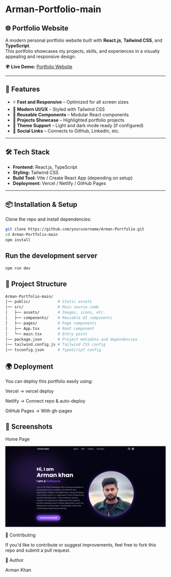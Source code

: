 # Arman-Portfolio-main

## 🌐 Portfolio Website

A modern personal portfolio website built with **React.js**, **Tailwind CSS**, and **TypeScript**.  
This portfolio showcases my projects, skills, and experiences in a visually appealing and responsive design.

🌍 **Live Demo:** [Portfolio Website](https://portfolio-main-one-ruddy.vercel.app/)

---

## 🚀 Features

- ⚡ **Fast and Responsive** – Optimized for all screen sizes  
- 🎨 **Modern UI/UX** – Styled with Tailwind CSS  
- 🔄 **Reusable Components** – Modular React components  
- 📂 **Projects Showcase** – Highlighted portfolio projects  
- 🌙 **Theme Support** – Light and dark mode ready (if configured)  
- 🔗 **Social Links** – Connects to GitHub, LinkedIn, etc.  

---

## 🛠️ Tech Stack

- **Frontend:** React.js, TypeScript  
- **Styling:** Tailwind CSS  
- **Build Tool:** Vite / Create React App (depending on setup)  
- **Deployment:** Vercel / Netlify / GitHub Pages  

---

## 📦 Installation & Setup

Clone the repo and install dependencies:

```bash
git clone https://github.com/yourusername/Arman-Portfolio.git
cd Arman-Portfolio-main
npm install
```

## Run the development server

```bash
npm run dev
```

## 📁 Project Structure

```bash
Arman-Portfolio-main/
│── public/            # Static assets
│── src/               # Main source code
│   ├── assets/        # Images, icons, etc.
│   ├── components/    # Reusable UI components
│   ├── pages/         # Page components
│   ├── App.tsx        # Root component
│   └── main.tsx       # Entry point
│── package.json       # Project metadata and dependencies
│── tailwind.config.js # Tailwind CSS config
│── tsconfig.json      # TypeScript config
```

## 🌍 Deployment

You can deploy this portfolio easily using:

Vercel → vercel deploy

Netlify → Connect repo & auto-deploy

GitHub Pages → With gh-pages

## 📸 Screenshots

Home Page

![Home Page of portfolio](src/assets/home.png)

🤝 Contributing

If you'd like to contribute or suggest improvements, feel free to fork this repo and submit a pull request.


👤 Author

Arman Khan
